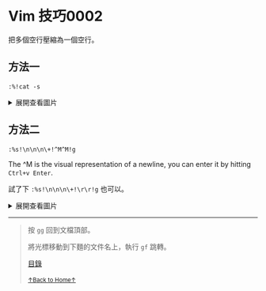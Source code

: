 # Vim 技巧0002

把多個空行壓縮為一個空行。

## 方法一

```
:%!cat -s
```

<details>
<summary>展開查看圖片</summary>
<img src="../../images/vim_tips_0002_01.gif" alt="vim_tips_0002_01.gif" />
</details>

## 方法二

```
:%s!\n\n\n\+!^M^M!g
```

The ^M is the visual representation of a newline, you can enter it by hitting `Ctrl+v Enter`.

試了下 `:%s!\n\n\n\+!\r\r!g` 也可以。

<details>
<summary>展開查看圖片</summary>
<img src="../../images/vim_tips_0002_02.gif" alt="vim_tips_0002_02.gif" />
</details>

* * *

> 按 `gg` 回到文檔頂部。
>
> 將光標移動到下麵的文件名上，執行 `gf` 跳轉。
>
> [目錄](README.md)
>
> <a href='https://github.com/MDGSF/MyVim'><small>↑Back to Home↑</small></a>

